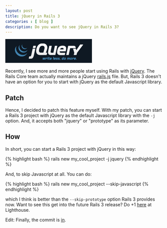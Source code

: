 ```yaml
---
layout: post
title: jQuery in Rails 3
categories : [ blog ]
description: Do you want to see jQuery in Rails 3?
---
```


<img class="right" src="/images/jquery.png" />

Recently, I see more and more people start using Rails with [jQuery][3]. The Rails Core team actually maintains a jQuery [rails.js][2] file. But, Rails 3 doesn't have an option for you to start with jQuery as the default Javascript library.

## Patch

Hence, I decided to patch this feature myself. With my patch, you can start a Rails 3 project with jQuery as the default Javascript library with the `-j` option. And, it accepts both "jquery" or "prototype" as its parameter.

## How

In short, you can start a Rails 3 project with jQuery in this way:

{% highlight bash %}
rails new my_cool_project -j jquery
{% endhighlight %}

And, to skip Javascript at all. You can do:

{% highlight bash %}
rails new my_cool_project --skip-javascript
{% endhighlight %}

which I think is better than the `--skip-prototype` option Rails 3 provides now. Want to see this get into the future Rails 3 release? Do +1 [here][1] at Lighthouse.

Edit: Finally, the commit is [in][4].

[1]: https://rails.lighthouseapp.com/projects/8994/tickets/5613-adding-j-parameter-for-rails-new-command
[2]: http://github.com/rails/jquery-ujs
[3]: http://jquery.com/
[4]: http://github.com/rails/rails/commit/708e09448ba41c45f189c6b1adc989eba8994b20
